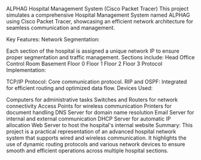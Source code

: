 ALPHAG Hospital Management System (Cisco Packet Tracer)
This project simulates a comprehensive Hospital Management System named ALPHAG using Cisco Packet Tracer, showcasing an efficient network architecture for seamless communication and management.

Key Features:
Network Segmentation:

Each section of the hospital is assigned a unique network IP to ensure proper segmentation and traffic management.
Sections include:
Head Office
Control Room
Basement
Floor 0
Floor 1
Floor 2
Floor 3
Protocol Implementation:

TCP/IP Protocol: Core communication protocol.
RIP and OSPF: Integrated for efficient routing and optimized data flow.
Devices Used:

Computers for administrative tasks
Switches and Routers for network connectivity
Access Points for wireless communication
Printers for document handling
DNS Server for domain name resolution
Email Server for internal and external communication
DHCP Server for automatic IP allocation
Web Server to host the hospital's internal website
Summary:
This project is a practical representation of an advanced hospital network system that supports wired and wireless communication. It highlights the use of dynamic routing protocols and various network devices to ensure smooth and efficient operations across multiple hospital sections.
